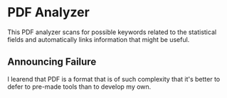 # PDF Analyzer

This PDF analyzer scans for possible keywords related to the statistical fields and automatically links information that
might be useful.

## Announcing Failure

I learend that PDF is a format that is of such complexity that it's better to defer to pre-made tools than to develop
my own.
